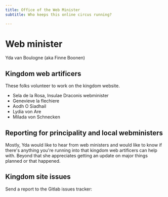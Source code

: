 ```yaml
---
title: Office of the Web Minister
subtitle: Who keeps this online circus running?

---
```

# Web minister

Yda van Boulogne (aka Finne Boonen)

## Kingdom web artificers

These folks volunteer to work on the kingdom website.

* Sela de la Rosa, Insulae Draconis webminister
* Genevieve la flechiere
* Aodh O Siadhail 
* Lydia von Are
* Milada von Schnecken

## Reporting for principality and local webministers

Mostly, Yda would like to hear from web ministers and would like to know if there's anything you're running into that kingdom web artificers can help with. Beyond that she appreciates getting an update on major things planned or that happened.  

## Kingdom site issues

Send a report to the Gitlab issues tracker: <a href="https://gitlab.com/sca-drachenwald/sca-drachenwald.gitlab.io/-/issues/new"> 

